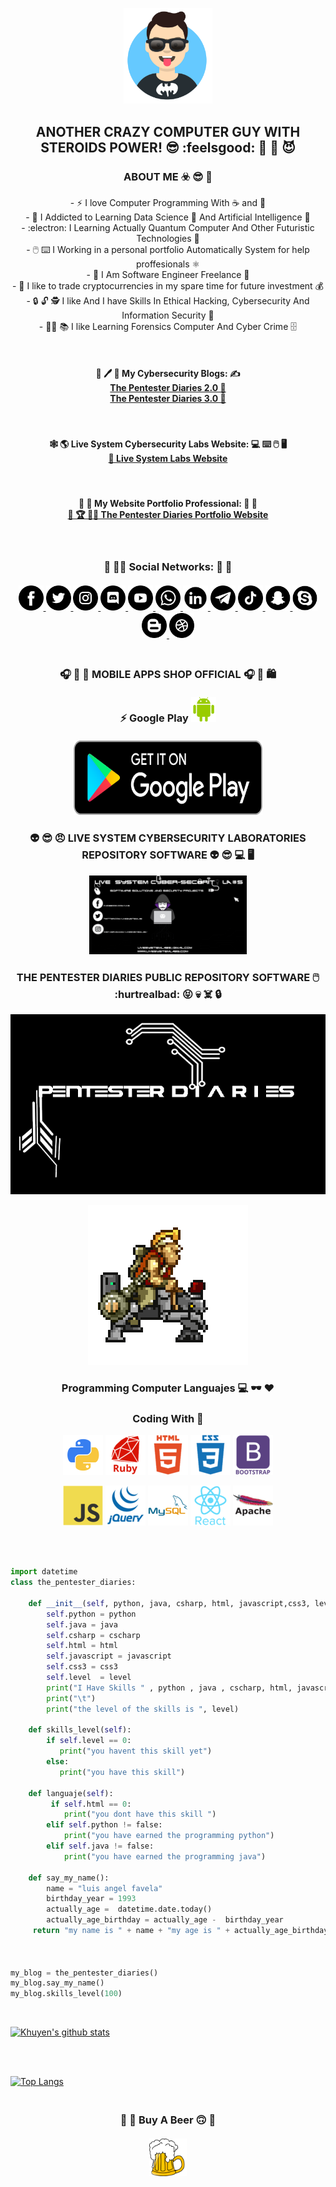 <p align="center" display="">  
 <img src="https://github.com/livesystemlab/livesystemlab/blob/main/Avatar-Maker.png" width="28%" height="28%"  />  
</p>

<h2 align="center">
ANOTHER CRAZY COMPUTER GUY WITH STEROIDS POWER! 😎 :feelsgood: 💊 💪 😈 
</h2> 

<h3 align="center" display="">
ABOUT ME ☣️ 😎 🙌
</h3>

<p align="center">
  - ⚡ I love Computer Programming With ☕ and 🍞
 <br>
  - 📖 I Addicted to Learning Data Science 🤖 And Artificial Intelligence 🤩
<br>
  - :electron: I Learning Actually Quantum Computer And Other Futuristic Technologies 🥼
  <br>
  -  🖱️ ⌨️ I Working in a personal portfolio Automatically System for help proffesionals ⚛️
 <br>
  -  💼 I Am Software Engineer Freelance 🔧
 <br>
  -  🤑 I like to trade cryptocurrencies in my spare time for future investment 💰
 <br>
  -  🔒 🔓 🕵️ I like And I have Skills In Ethical Hacking,  Cybersecurity And Information Security 🔑
 
 <br>  
  - 🕵️‍♂️ 📚 I like Learning Forensics Computer And Cyber Crime 🗄️ 
 <br> 
 
</p>

<br>

<h4 align="center" display="">
 📑 🖊️ 📝 My Cybersecurity Blogs: ✍️
 <br>
 <a href="https://thepentesterdiaries.blogspot.com/">  The Pentester Diaries 2.0 📙 </a>
 <br>
 <a href="https://www.livesystemmlabs.com/blog">  The Pentester Diaries 3.0 📘 </a>
 <br>
 </h4>

 <br>
 
 <h4 align="center" display="">
 🕸️ 🌎 Live System Cybersecurity Labs Website:   💻 ⌨️ 🖱️ 🖥️
 <br>
 <a href="https://www.livesystemlabs.com">  📄 Live System Labs Website </a>
 </h4>

<br>

<h4 align="center" display="" >
💼 💼 My Website Portfolio Professional:  💼 💼 
 <br>
 <a href="">  🏅 🏆 👨‍🎓 The Pentester Diaries Portfolio Website        </a>
</h4>

<br>

<h3 align="center" display="block">
 🤪 🙋‍♂️ Social Networks:  💾 🤪
 </br>
 </br>
 <a href="https://www.facebook.com/" target="_blank">   <img src="https://github.com/livesystemlab/livesystemlab/blob/main/facebook.png"  width="40px" height="40px" alt="facebook_icon" />   </a>
 <a href="https://www.twitter.com/" target="_blank">   <img src="https://github.com/livesystemlab/livesystemlab/blob/main/twitter.png"  width="40px" height="40px" alt="twitter_icon" />     </a>
  <a href="https://www.instagram.com/" target="_blank">   <img src="https://github.com/livesystemlab/livesystemlab/blob/main/instagram.png"  width="40px" height="40px" alt="instagram_icon" />     </a>
 <a href="https://www.discord.com/" target="_blank">   <img src="https://github.com/livesystemlab/livesystemlab/blob/main/discord.png"  width="40px" height="40px" alt="discord_icon" />     </a>
 <a href="https://www.youtube.com/" target="_blank">   <img src="https://github.com/livesystemlab/livesystemlab/blob/main/youtube.png"   width="40px" height="40px" alt="youtube_icon" />   </a>
 <a href="https://www.whatsapp.com/" target="_blank">   <img src="https://github.com/livesystemlab/livesystemlab/blob/main/whatsapp.png"  width="40px" height="40px" alt="whatsapp_icon"  />   </a>
 <a href="https://www.linkedin.com/" target="_blank">    <img src="https://github.com/livesystemlab/livesystemlab/blob/main/linkedin.png" width="40px" height="40px" alt="linkedin_icon" />   </a>
  <a href="https://www.telegram.com/" target="_blank">   <img src="https://github.com/livesystemlab/livesystemlab/blob/main/telegram.png" width="40px" height="40px" alt="telegram_icon"  />   </a>
  <a href="https://www.tiktok.com/" target="_blank">  <img src="https://github.com/livesystemlab/livesystemlab/blob/main/tiktok.png" width="40px" height="40px" alt="tiktok_icon" />   </a>
 <a href="https://" target="_blank">   <img src="https://github.com/livesystemlab/livesystemlab/blob/main/snapchat.png" width="40px" height="40px" alt=""  />   </a>  
 <a href="https://" target="_blank">   <img src="https://github.com/livesystemlab/livesystemlab/blob/main/skype.png" width="40px" height="40px" alt="" />  </a>
 <a href="https://" target="_blank">   <img src="https://github.com/livesystemlab/livesystemlab/blob/main/blogger.png" width="40px" height="40" alt="" />  </a>
 <a href="https://" target="_blank">  <img src="https://github.com/livesystemlab/livesystemlab/blob/main/dribble.png" width="40px" height="40px" alt="" />  </a>
</h3>


<h3 align="center" display="block">
 </br>
    🎧 📱 🛒 MOBILE APPS SHOP OFFICIAL 🎧 📱 🛍️
    </br>
    </br>
    ⚡ Google Play <img src="https://github.com/livesystemlab/livesystemlab/blob/main/android-logo.png" align="" width="40px" height="40px" alt=""  />
    </br>
    </br>
    <a href="https://www.googleplay.com" target="_blank">   <img src="https://github.com/livesystemlab/livesystemlab/blob/main/google_play.png" width="302px" height="119px" alt="google_play_icon" />   </a>
    
 
 </h3>



### <p align="center"> 👽  😎 😠 LIVE SYSTEM CYBERSECURITY LABORATORIES REPOSITORY SOFTWARE  👽 😎 💻 🖥️  </p>

<p align="center">  <img src="https://github.com/livesystemlab/livesystemlab/blob/main/BrowserPreview_tmp.gif" width="50%"  height="50%" alt="banner_live_system" />     </p>



### <p align="center"> THE PENTESTER DIARIES PUBLIC REPOSITORY  SOFTWARE 🖱️ :hurtrealbad: 😝  💀 ☠️ 🔒  </p>

<p align="center">  <img src="https://github.com/livesystemlab/livesystemlab/blob/main/HEADER_PENTESTER.png" width=""  height="" />     </p>
<p align="center">  <img src="https://github.com/livesystemlab/livesystemlab/blob/main/Metal_slug.gif" width="" height=""  />   </p>


### <p align="center">  Programming Computer Languajes  💻   🕶️   ❤️</p>
### <p align="center">  Coding With 💖  </p>


<p align="center" display="block">  
 <img src="https://github.com/livesystemlab/livesystemlab/blob/main/python_18894.png"   />  
 <img src="https://github.com/livesystemlab/livesystemlab/blob/main/ruby_plain_wordmark_logo_icon_146362.png"   />  
 <img src="https://github.com/livesystemlab/livesystemlab/blob/main/html_plain_wordmark_logo_icon_146476.png"   /> 
  <img src="https://github.com/livesystemlab/livesystemlab/blob/main/css_plain_wordmark_logo_icon_146574.png"   /> 
   <img src="https://github.com/livesystemlab/livesystemlab/blob/main/bootstrap_plain_wordmark_logo_icon_146620.png"   /> 
</p>


<p align="center" display="block">
   <img src="https://github.com/livesystemlab/livesystemlab/blob/main/javascript_original_logo_icon_146455.png"   /> 
   <img src="https://github.com/livesystemlab/livesystemlab/blob/main/jquery_plain_wordmark_logo_icon_146445.png" />
   <img src="https://github.com/livesystemlab/livesystemlab/blob/main/mysql_original_wordmark_logo_icon_146417.png"  /> 
   <img src="https://github.com/livesystemlab/livesystemlab/blob/main/react_original_wordmark_logo_icon_146375.png" />
   <img src="https://github.com/livesystemlab/livesystemlab/blob/main/apache_original_wordmark_logo_icon_146643.png"   />
</p>

</br>
</br>

  ```python
 import datetime
class the_pentester_diaries:
      
      def __init__(self, python, java, csharp, html, javascript,css3, level):
          self.python = python
          self.java = java
          self.csharp = cscharp
          self.html = html
          self.javascript = javascript
          self.css3 = css3
          self.level  = level
          print("I Have Skills " , python , java , cscharp, html, javascript, css3)
          print("\t")
          print("the level of the skills is ", level)
          
      def skills_level(self):
          if self.level == 0:
             print("you havent this skill yet")
          else:
             print("you have this skill")
          
      def languaje(self):
           if self.html == 0:
              print("you dont have this skill ")
          elif self.python != false:
              print("you have earned the programming python")
          elif self.java != false:
              print("you have earned the programming java")
          
      def say_my_name():
          name = "luis angel favela"
          birthday_year = 1993
          actually_age =  datetime.date.today()
          actually_age_birthday = actually_age -  birthday_year
       return "my name is " + name + "my age is " + actually_age_birthday
       
       
         
my_blog = the_pentester_diaries()
my_blog.say_my_name()
my_blog.skills_level(100)


```  

<br>

[![Khuyen's github stats](https://github-readme-stats.vercel.app/api?username=livesystemlab&count_private=true&show_icons=true&theme=chartreuse-dark&hide_rank=false)](https://github.com/anuraghazra/github-readme-stats)

<br>

<br>

[![Top Langs](https://github-readme-stats.vercel.app/api/top-langs/?username=livesystemlab)](https://github.com/livesystemlab/github-readme-stats)


<h3 align="center" display="block">
 </br>
 🥴 👊 Buy A Beer 🙃 👊
 </br>
 <br>
 <a href="https://www.paypal.com" target="_blank">   <img src="https://github.com/livesystemlab/livesystemlab/blob/main/beer.png" width="60px" height="60px" alt="beer_icon_donate_programmer" />    </a>
</h3>
